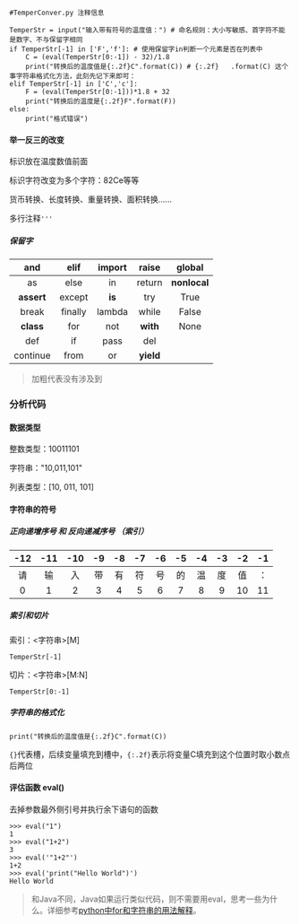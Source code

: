 ```
#TemperConver.py 注释信息

TemperStr = input("输入带有符号的温度值：") # 命名规则：大小写敏感、首字符不能是数字、不与保留字相同
if TemperStr[-1] in ['F','f']: # 使用保留字in判断一个元素是否在列表中
    C = (eval(TemperStr[0:-1]) - 32)/1.8
    print("转换后的温度值是{:.2f}C".format(C)) # {:.2f}   .format(C) 这个事字符串格式化方法，此刻先记下来即可：
elif TemperStr[-1] in ['C','c']:
    F = (eval(TemperStr[0:-1]))*1.8 + 32
    print("转换后的温度是{:.2f}F".format(F))
else:
    print("格式错误")
```

#### 举一反三的改变

标识放在温度数值前面

标识字符改变为多个字符：82Ce等等

货币转换、长度转换、重量转换、面积转换......

多行注释`'''`

##### 保留字

|and|elif|import|**raise**|global|
|:---:|:---:|:---:|:---:|:---:|
|as|else|in|return|**nonlocal**|
|**assert**|except|**is**|try|True|
|break|finally|lambda|while|False|
|**class**|for|not|**with**|None|
|def|if|pass|del||
|continue|from|or|**yield**||

> 加粗代表没有涉及到

### 分析代码
#### 数据类型

整数类型：10011101

字符串："10,011,101"

列表类型：[10, 011, 101]

#### 字符串的符号

##### 正向递增序号 和 反向递减序号 （索引）

|-12|-11|-10|-9|-8|-7|-6|-5|-4|-3|-2|-1|
|:---:|:---:|:---:|:---:|:---:|:---:|:---:|:---:|:---:|:---:|:---:|:---:|
|请|输|入|带|有|符|号|的|温|度|值|：|
|0|1|2|3|4|5|6|7|8|9|10|11|

##### 索引和切片

索引：<字符串>[M]

`TemperStr[-1]`

切片：<字符串>[M:N]

`TemperStr[0:-1]`

##### 字符串的格式化

`print("转换后的温度值是{:.2f}C".format(C))`

`{}`代表槽，后续变量填充到槽中，`{:.2f}`表示将变量C填充到这个位置时取小数点后两位

#### 评估函数 eval()

去掉参数最外侧引号并执行余下语句的函数

```
>>> eval("1")
1
>>> eval("1+2")
3
>>> eval('"1+2"')
1+2
>>> eval('print("Hello World")')
Hello World
```

> 和Java不同，Java如果运行类似代码，则不需要用eval，思考一些为什么。详细参考[python中for和字符串的用法解释](https://github.com/SimonZhong2025/Waste-Self-Rescue-Scheme/blob/master/Simon%E2%80%98s%20base%20camp/Python/MOOC%20python%E8%AF%AD%E8%A8%80%E7%A8%8B%E5%BA%8F%E8%AE%BE%E8%AE%A1/01%20Python123%E7%AC%AC%E4%B8%80%E5%8D%95%E5%85%83%E7%BB%83%E4%B9%A0%E9%A2%98.md)。
